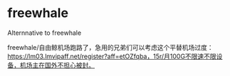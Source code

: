 # freewhale
Alternnative to freewhale

freewhale/自由鲸机场跑路了，急用的兄弟们可以考虑这个平替机场过度：https://lm03.lmvipaff.net/register?aff=etOZfqba，15r/月100G不限速不限设备，机场主在国外不担心被封。
